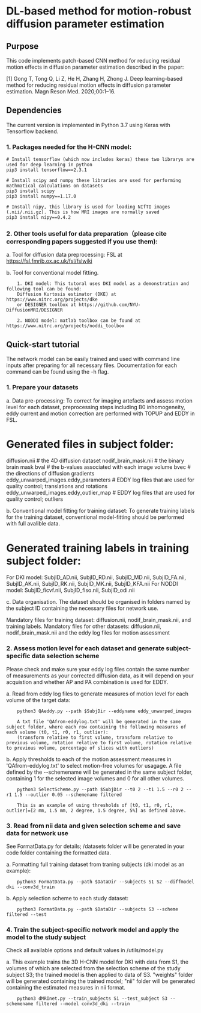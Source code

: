 # DL-based method for motion-robust diffusion parameter estimation

## Purpose

This code implements patch-based CNN method for reducing residual motion effects in diffusion parameter estimation described in the paper:

[1] Gong T, Tong Q, Li Z, He H, Zhang H, Zhong J. Deep learning-based method for reducing residual
    motion effects in diffusion parameter estimation. Magn Reson Med. 2020;00:1–16.

## Dependencies

The current version is implemented in Python 3.7 using Keras with Tensorflow backend.

### 1. Packages needed for the H-CNN model:
    # Install tensorflow (which now includes keras) these two librarys are used for deep learning in python
    pip3 install tensorflow==2.3.1

    # Install scipy and numpy these libraries are used for performing mathmatical calculations on datasets 
    pip3 install scipy
    pip3 install numpy==1.17.0

    # Install nipy, this library is used for loading NIfTI images (.nii/.nii.gz). This is how MRI images are normally saved
    pip3 install nipy==0.4.2


### 2. Other tools useful for data preparation（please cite corresponding papers suggested if you use them):

a. Tool for diffusion data preprocessing: FSL at https://fsl.fmrib.ox.ac.uk/fsl/fslwiki

b. Tool for conventional model fitting. 

        1. DKI model: This tutoral uses DKI model as a demonstration and following tool can be found: 
        Diffusion Kurtosis estimator (DKE) at https://www.nitrc.org/projects/dke 
        or DESIGNER toolbox at https://github.com/NYU-DiffusionMRI/DESIGNER

        2. NODDI model: matlab toolbox can be found at https://www.nitrc.org/projects/noddi_toolbox 

## Quick-start tutorial

The network model can be easily trained and used with command line inputs after preparing for all necessary files. Documentation for each command can be found using the -h flag. 

### 1. Prepare your datasets

a. Data pre-processing: To correct for imaging artefacts and assess motion level for each dataset, preprocessing steps including B0 inhomogeneity, eddy current and motion correction are performed with TOPUP and EDDY in FSL.

# Generated files in subject folder: 
diffusion.nii        # the 4D diffusion dataset
nodif_brain_mask.nii # the binary brain mask
bval                 # the b-values associated with each image volume
bvec                 # the directions of diffusion gradients
eddy_unwarped_images.eddy_parameters     # EDDY log files that are used for quality control; translations and rotations 
eddy_unwarped_images.eddy_outlier_map    # EDDY log files that are used for quality control; outliers 
     
b. Conventional model fitting for training dataset: To generate training labels for the training dataset, conventional model-fitting should be performed with full avalible data. 

# Generated training labels in training subject folder: 
For DKI model: SubjID_AD.nii, SubjID_RD.nii, SubjID_MD.nii, SubjID_FA.nii, SubjID_AK.nii, SubjID_RK.nii, SubjID_MK.nii, SubjID_KFA.nii
For NODDI model: SubjID_ficvf.nii, SubjID_fiso.nii, SubjID_odi.nii

c. Data organisation. The dataset should be organised in folders named by the subject ID containing the necessary files for network use.

Mandatory files for training dataset: diffusion.nii, nodif_brain_mask.nii, and training labels.
Mandatory files for other datasets: diffusion.nii, nodif_brain_mask.nii and the eddy log files for motion assessment

### 2. Assess motion level for each dataset and generate subject-specific data selection scheme

Please check and make sure your eddy log files contain the same number of measurements as your corrected diffusion data, as it will depend on your acquistion and whether AP and PA combination is used for EDDY.
    
a. Read from eddy log files to generate measures of motion level for each volume of the target data:
        
        python3 QAeddy.py --path $SubjDir --eddyname eddy_unwarped_images

        A txt file 'QAfrom-eddylog.txt' will be generated in the same subject folder, where each row containing the following measures of each volume (t0, t1, r0, r1, outlier): 
        (transform relative to first volume, transform relative to previous volume, rotation relative to first volume, rotation relative to previous volume, percentage of slices with outliers)

b. Apply thresholds to each of the motion assessment measures in 'QAfrom-eddylog.txt' to select motion-free volumes for usagage. A file defined by the --schemename will be generated in the same subject folder, containing 1 for the selected image volumes and 0 for all other volumes. 

        python3 SelectScheme.py --path $SubjDir --t0 2 --t1 1.5 --r0 2 --r1 1.5 --outlier 0.05 --schemename filtered

        This is an example of using thresholds of [t0, t1, r0, r1, outlier]=[2 mm, 1.5 mm, 2 degree, 1.5 degree, 5%] as defined above.

### 3. Read from nii data and given selection scheme and save data for network use
    
See FormatData.py for details; /datasets folder will be generated in your code folder containing the formatted data. 

a. Formatting full training dataset from traning subjects (dki model as an example):
        
        python3 FormatData.py --path $DataDir --subjects S1 S2 --diffmodel dki --conv3d_train 

b. Apply selection scheme to each study dataset: 
        
        python3 FormatData.py --path $DataDir --subjects S3 --scheme filtered --test

### 4. Train the subject-specific network model and apply the model to the study subject

Check all available options and default values in /utils/model.py

a. This example trains the 3D H-CNN model for DKI with data from S1, the volumes of which are selected from the selection scheme of the study subject S3; the trained model is then applied to data of S3.
"weights" folder will be generated containing the trained model;
"nii" folder will be generated containing the estimated measures in nii format.
        
        python3 dMRInet.py --train_subjects S1 --test_subject S3 --schemename filtered --model conv3d_dki --train 
    
    

